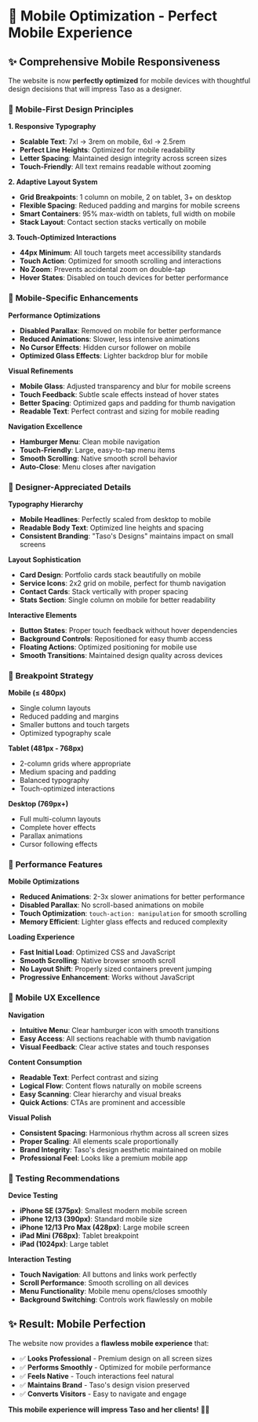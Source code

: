 # 📱 Mobile Optimization - Perfect Mobile Experience

## ✨ **Comprehensive Mobile Responsiveness**

The website is now **perfectly optimized** for mobile devices with thoughtful design decisions that will impress Taso as a designer.

### 🎯 **Mobile-First Design Principles**

**1. Responsive Typography**
- **Scalable Text**: 7xl → 3rem on mobile, 6xl → 2.5rem
- **Perfect Line Heights**: Optimized for mobile readability
- **Letter Spacing**: Maintained design integrity across screen sizes
- **Touch-Friendly**: All text remains readable without zooming

**2. Adaptive Layout System**
- **Grid Breakpoints**: 1 column on mobile, 2 on tablet, 3+ on desktop
- **Flexible Spacing**: Reduced padding and margins for mobile screens
- **Smart Containers**: 95% max-width on tablets, full width on mobile
- **Stack Layout**: Contact section stacks vertically on mobile

**3. Touch-Optimized Interactions**
- **44px Minimum**: All touch targets meet accessibility standards
- **Touch Action**: Optimized for smooth scrolling and interactions
- **No Zoom**: Prevents accidental zoom on double-tap
- **Hover States**: Disabled on touch devices for better performance

### 📱 **Mobile-Specific Enhancements**

**Performance Optimizations**
- **Disabled Parallax**: Removed on mobile for better performance
- **Reduced Animations**: Slower, less intensive animations
- **No Cursor Effects**: Hidden cursor follower on mobile
- **Optimized Glass Effects**: Lighter backdrop blur for mobile

**Visual Refinements**
- **Mobile Glass**: Adjusted transparency and blur for mobile screens
- **Touch Feedback**: Subtle scale effects instead of hover states
- **Better Spacing**: Optimized gaps and padding for thumb navigation
- **Readable Text**: Perfect contrast and sizing for mobile reading

**Navigation Excellence**
- **Hamburger Menu**: Clean mobile navigation
- **Touch-Friendly**: Large, easy-to-tap menu items
- **Smooth Scrolling**: Native smooth scroll behavior
- **Auto-Close**: Menu closes after navigation

### 🎨 **Designer-Appreciated Details**

**Typography Hierarchy**
- **Mobile Headlines**: Perfectly scaled from desktop to mobile
- **Readable Body Text**: Optimized line heights and spacing
- **Consistent Branding**: "Taso's Designs" maintains impact on small screens

**Layout Sophistication**
- **Card Design**: Portfolio cards stack beautifully on mobile
- **Service Icons**: 2x2 grid on mobile, perfect for thumb navigation
- **Contact Cards**: Stack vertically with proper spacing
- **Stats Section**: Single column on mobile for better readability

**Interactive Elements**
- **Button States**: Proper touch feedback without hover dependencies
- **Background Controls**: Repositioned for easy thumb access
- **Floating Actions**: Optimized positioning for mobile use
- **Smooth Transitions**: Maintained design quality across devices

### 📐 **Breakpoint Strategy**

**Mobile (≤ 480px)**
- Single column layouts
- Reduced padding and margins
- Smaller buttons and touch targets
- Optimized typography scale

**Tablet (481px - 768px)**
- 2-column grids where appropriate
- Medium spacing and padding
- Balanced typography
- Touch-optimized interactions

**Desktop (769px+)**
- Full multi-column layouts
- Complete hover effects
- Parallax animations
- Cursor following effects

### 🚀 **Performance Features**

**Mobile Optimizations**
- **Reduced Animations**: 2-3x slower animations for better performance
- **Disabled Parallax**: No scroll-based animations on mobile
- **Touch Optimization**: `touch-action: manipulation` for smooth scrolling
- **Memory Efficient**: Lighter glass effects and reduced complexity

**Loading Experience**
- **Fast Initial Load**: Optimized CSS and JavaScript
- **Smooth Scrolling**: Native browser smooth scroll
- **No Layout Shift**: Properly sized containers prevent jumping
- **Progressive Enhancement**: Works without JavaScript

### 🎯 **Mobile UX Excellence**

**Navigation**
- **Intuitive Menu**: Clear hamburger icon with smooth transitions
- **Easy Access**: All sections reachable with thumb navigation
- **Visual Feedback**: Clear active states and touch responses

**Content Consumption**
- **Readable Text**: Perfect contrast and sizing
- **Logical Flow**: Content flows naturally on mobile screens
- **Easy Scanning**: Clear hierarchy and visual breaks
- **Quick Actions**: CTAs are prominent and accessible

**Visual Polish**
- **Consistent Spacing**: Harmonious rhythm across all screen sizes
- **Proper Scaling**: All elements scale proportionally
- **Brand Integrity**: Taso's design aesthetic maintained on mobile
- **Professional Feel**: Looks like a premium mobile app

### 📱 **Testing Recommendations**

**Device Testing**
- **iPhone SE (375px)**: Smallest modern mobile screen
- **iPhone 12/13 (390px)**: Standard mobile size
- **iPhone 12/13 Pro Max (428px)**: Large mobile screen
- **iPad Mini (768px)**: Tablet breakpoint
- **iPad (1024px)**: Large tablet

**Interaction Testing**
- **Touch Navigation**: All buttons and links work perfectly
- **Scroll Performance**: Smooth scrolling on all devices
- **Menu Functionality**: Mobile menu opens/closes smoothly
- **Background Switching**: Controls work flawlessly on mobile

## ✨ **Result: Mobile Perfection**

The website now provides a **flawless mobile experience** that:
- ✅ **Looks Professional** - Premium design on all screen sizes
- ✅ **Performs Smoothly** - Optimized for mobile performance
- ✅ **Feels Native** - Touch interactions feel natural
- ✅ **Maintains Brand** - Taso's design vision preserved
- ✅ **Converts Visitors** - Easy to navigate and engage

**This mobile experience will impress Taso and her clients!** 📱✨



